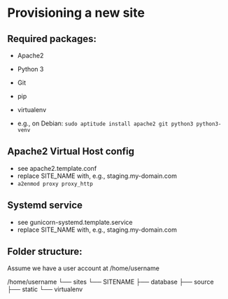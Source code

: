 Provisioning a new site
=======================

Required packages:
------------------
* Apache2
* Python 3
* Git
* pip
* virtualenv

* e.g., on Debian: `sudo aptitude install apache2 git python3 python3-venv`
    
Apache2 Virtual Host config
---------------------------
* see apache2.template.conf
* replace SITE_NAME with, e.g., staging.my-domain.com
* `a2enmod proxy proxy_http`
    
Systemd service
---------------
* see gunicorn-systemd.template.service
* replace SITE_NAME with, e.g., staging.my-domain.com
    
Folder structure:
-----------------
Assume we have a user account at /home/username
    
/home/username
└── sites
    └── SITENAME
        ├── database
        ├── source
        ├── static
        └── virtualenv
